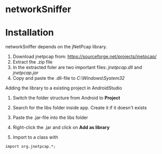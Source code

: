 # networkSniffer

# Installation

networkSniffer depends on the jNetPcap library.

1. Download jnetpcap from: https://sourceforge.net/projects/jnetpcap/
2. Extract the .zip file
3. In the extracted foler are two important files:
   *jnetpcap.dll* and *jnetpcap.jar*
4. Copy and paste the .dll-file to *C:\Windows\System32*

Adding the library to a existing project in AndroidStudio

1. Switch the folder structure from Android to **Project**
2. Search for the libs folder inside app. Create it if it doesn't exists
3. Paste the .jar-file into the libs folder
4. Right-click the .jar and click on **Add as library**

5. Import to a class with
```
import org.jnetpcap.*;
```
